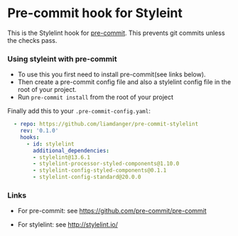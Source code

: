 Pre-commit hook for Styleint
=============================

This is the Stylelint hook for [pre-commit](https://github.com/pre-commit/pre-commit). This prevents git commits unless the checks pass.


### Using styleint with pre-commit

- To use this you first need to install pre-commit(see links below).
- Then create a pre-commit config file and also a stylelint config file in the root of your project.
- Run `pre-commit install` from the root of your project

Finally add this to your `.pre-commit-config.yaml`:

```yaml
  - repo: https://github.com/liamdanger/pre-commit-stylelint
    rev: '0.1.0'
    hooks:
      - id: stylelint
        additional_dependencies:
        - stylelint@13.6.1
        - stylelint-processor-styled-components@1.10.0
        - stylelint-config-styled-components@0.1.1
        - stylelint-config-standard@20.0.0
 ```

 ### Links
 - For pre-commit: see https://github.com/pre-commit/pre-commit

 - For stylelint: see http://stylelint.io/


